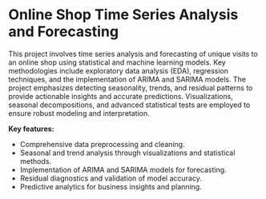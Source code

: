 # **Online Shop Time Series Analysis and Forecasting**


This project involves time series analysis and forecasting of unique visits to an online shop using statistical and machine learning models. 
Key methodologies include exploratory data analysis (EDA), regression techniques, and the implementation of ARIMA and SARIMA models. 
The project emphasizes detecting seasonality, trends, and residual patterns to provide actionable insights and accurate predictions. 
Visualizations, seasonal decompositions, and advanced statistical tests are employed to ensure robust modeling and interpretation.

**Key features:**

- Comprehensive data preprocessing and cleaning.
- Seasonal and trend analysis through visualizations and statistical methods.
- Implementation of ARIMA and SARIMA models for forecasting.
- Residual diagnostics and validation of model accuracy.
- Predictive analytics for business insights and planning.
